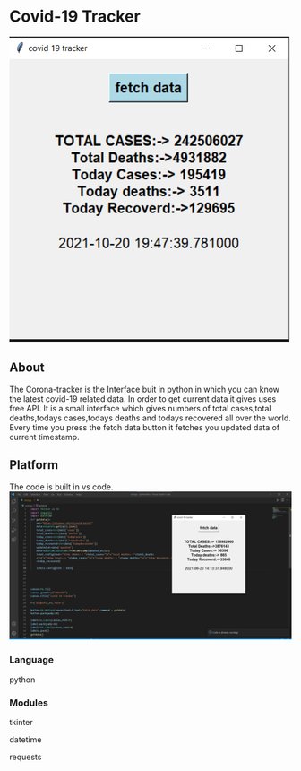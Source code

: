 # Covid-19 Tracker
![APP](https://github.com/Mrunal-13/corona-tracker/blob/master/covi.png)
## About
The Corona-tracker is the Interface buit in python in which you can know the latest covid-19 related data.
In order to get current data it gives uses free API.
It is a small interface which gives numbers of total cases,total deaths,todays cases,todays deaths and todays recovered all over the world.
Every time you press the fetch data button it fetches you updated data of current timestamp.

## Platform
The code is built in vs code.
![Code Snippets](https://github.com/Mrunal-13/corona-tracker/blob/master/covi%20tracker.png)
### Language
python
### Modules
tkinter

datetime

requests
